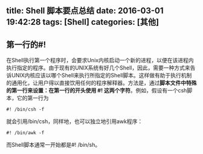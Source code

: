 title: Shell 脚本要点总结
date: 2016-03-01 19:42:28
tags: [Shell]
categories: [其他]
---
## 第一行的#!
在Shell执行第一个程序时，会要求Unix内核启动一个新的进程，以便在该进程内执行指定的程序。由于现有的UNIX系统有好几个Shell，因此，需要一种方式来告诉UNIX内核应该以哪个Shell来执行所指定的Shell脚本。这样做有助于执行机制的通用化，让用户得以直接饮用任何的程序解释器。方法是，通过**脚本文件中特殊的第一行来设置：在第一行的开头使用 #! 这两个字符**。例如，假设有一个csh脚本，它的第一行为
```
#! /bin/csh -f
```
就会引用/bin/csh，同样地，也可以独立地引用awk程序：
```
#! /bin/awk -f
```
而Shell脚本通常一开始都是#! /bin/sh。




